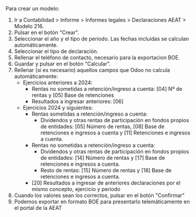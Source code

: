 Para crear un modelo:

1.  Ir a Contabilidad \> Informe \> Informes legales \> Declaraciones
    AEAT \> Modelo 216.
2.  Pulsar en el botón "Crear".
3.  Seleccionar el año y el tipo de período. Las fechas incluidas se
    calculan automáticamente.
4.  Seleccionar el tipo de declaración.
5.  Rellenar el teléfono de contacto, necesario para la exportacion BOE.
6.  Guardar y pulsar en el botón "Calcular".
7.  Rellenar (si es necesario) aquellos campos que Odoo no calcula
    automáticamente:
    - Ejercicios anteriores a 2024:
      - Rentas no sometidas a retención/ingreso a cuenta: \[04\] Nº de
      rentas y \[05\] Base de retenciones
      - Resultados a ingresar anteriores: \[06\]
    - Ejercicios 2024 y siguientes:
      - Rentas sometidas a retención/ingreso a cuenta:
        - Dividendos y otras rentas de participación en fondos propios de entidades: [05] Número de rentas, [08] Base de retenciones e ingresos a cuenta y [11] Retenciones e ingresos a cuenta.
      - Rentas no sometidas a retención/ingreso a cuenta:
        - Dividendos y otras rentas de participación en fondos propios de entidades: [14] Número de rentas y [17] Base de retenciones e ingresos a cuenta.
        - Resto de rentas: [15] Número de rentas y [18] Base de retenciones e ingresos a cuenta.
      - [20] Resultados a ingresar de anteriores declaraciones por el mismo concepto, ejercicio y período
8.  Cuando los valores sean los correctos, pulsar en el botón
    "Confirmar"
9.  Podemos exportar en formato BOE para presentarlo telemáticamente en
    el portal de la AEAT
